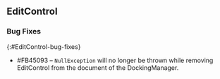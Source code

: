 ## EditControl 

### Bug Fixes
{:#EditControl-bug-fixes}

* \#FB45093 – `NullException` will no longer be thrown while removing EditControl from the document of the DockingManager.